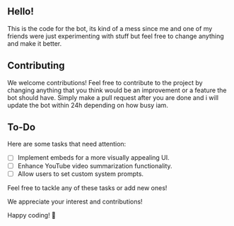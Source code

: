 ## Hello!
This is the code for the bot, its kind of a mess since me and one of my friends were just experimenting with stuff but feel free to change anything and make it better.

## Contributing

We welcome contributions! Feel free to contribute to the project by changing anything that you think would be an improvement or a feature the bot should have. Simply make a pull request after you are done and i will update the bot within 24h depending on how busy iam.

## To-Do

Here are some tasks that need attention:

- [ ] Implement embeds for a more visually appealing UI.
- [ ] Enhance YouTube video summarization functionality.
- [ ] Allow users to set custom system prompts.

Feel free to tackle any of these tasks or add new ones!

We appreciate your interest and contributions!

Happy coding! 🚀
